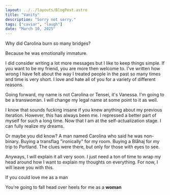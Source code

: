 ```yaml
---
layout: ../../layouts/BlogPost.astro
title: "Vanity"
description: "Sorry not sorry."
tags: ["caviar", "laugh"]
date: "March 10, 2025"
---
```


Why did Carolina burn so many bridges? 

Because he was emotionally immature.

I did consider writing a lot more messages but I like to keep things simple. If you want to be my friend, you are more then welcome to. I've written how wrong I have felt about the way I treated people in the past so many times and time is very short. I love and hate all of you for a variety of different reasons. 

Going forward, my name is not Carolina or Tensei, it's Vanessa. I'm going to be a transwoman. I will change my legal name at some point to it as well.

I know that sounds fucking insane if you knew anything about my previous iteration. However, this has always been me. I repressed a better part of myself for such a long time. Now that I am at the self-actualization stage. I can fully realize my dreams.

Or maybe you did know? A man named Carolina who said he was non-binary. Buying a transflag "ironically" for my room. Buying a Blåhaj for my trip to Portland. The clues were there, but only for those with eyes to see.

Anyways, I will explain it all very soon. I just need a ton of time to wrap my head around how I want to explain my thoughts on everything. For now, I will leave you with this.

If you could love me as a man

You're going to fall head over heels for me as a **woman**